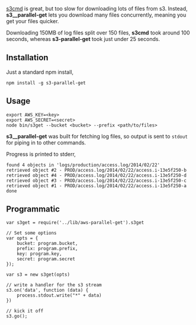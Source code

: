 [s3cmd](http://s3tools.org/s3cmd) is great, but too slow for downloading lots of files from s3. Instead, **s3__parallel-get** lets you download many files concurrently, meaning you get your files quicker.

Downloading 150MB of log files split over 150 files, **s3cmd** took around 100 seconds, whereas **s3-parallel-get** took just under 25 seconds.

## Installation

Just a standard npm install,

```
npm install -g s3-parallel-get
```

## Usage

```
export AWS_KEY=<key>
export AWS_SECRET=<secret>
node bin/s3get --bucket <bucket> --prefix <path/to/files>
```

**s3__parallel-get** was built for fetching log files, so output is sent to `stdout` for piping in to other commands.

Progress is printed to stderr,

```
found 4 objects in 'logs/production/access.log/2014/02/22'
retrieved object #2 - PROD/access.log/2014/02/22/access.i-13e5f250-b
retrieved object #4 - PROD/access.log/2014/02/22/access.i-13e5f250-d
retrieved object #3 - PROD/access.log/2014/02/22/access.i-13e5f250-c
retrieved object #1 - PROD/access.log/2014/02/22/access.i-13e5f250-a
done
```

## Programmatic

```
var s3get = require('../lib/aws-parallel-get').s3get

// Set some options
var opts = {
    bucket: program.bucket,
    prefix: program.prefix,
    key: program.key,
    secret: program.secret
});

var s3 = new s3get(opts)

// write a handler for the s3 stream
s3.on('data', function (data) {
    process.stdout.write("*" + data)
})  

// kick it off
s3.go();
```
